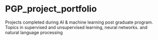 # PGP_project_portfolio
Projects completed during AI  &amp; machine learning post graduate program. Topics in supervised and unsupervised learning, neural networks. and natural language processing
